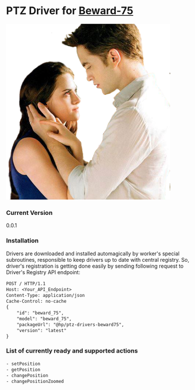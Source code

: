 # PTZ Driver for [Beward-75](https://confluence.head-point.ru/display/HPPTZ/Beward+75)

![ptz](./beward.png)

### Current Version
0.0.1

### Installation

Drivers are downloaded and installed automagically by worker's special subroutines, responsible to keep drivers up to date with central registry. So, driver's registration is getting done easily by sending following request to Driver's Registry API endpoint:

```
POST / HTTP/1.1
Host: <Your_API_Endpoint>
Content-Type: application/json
Cache-Control: no-cache
{
    "id": "beward_75",
    "model": "beward_75",
    "packageUrl": "@hp/ptz-drivers-beward75",
    "version": "latest"
}
```


### List of currently ready and supported actions
    - setPosition
    - getPosition
    - changePosition
    - changePositionZoomed
